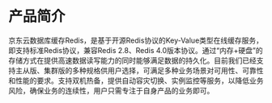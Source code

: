 # 产品简介


京东云数据库缓存Redis，是基于开源Redis协议的Key-Value类型在线缓存服务，即支持标准Redis协议，兼容Redis 2.8、Redis 4.0版本协议。通过“内存+硬盘”的存储方式在提供高速数据读写能力的同时能够满足数据的持久化。目前我们已经支持主从版、集群版的多种规格供用户选择，可满足多种业务场景对可用性、可靠性和性能的要求。支持双机热备，提供自动容灾切换、实例监控等服务，以降低业务风险，确保业务的连续性，用户只需专注于自身产品的业务即可。


    
